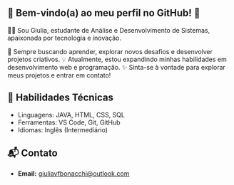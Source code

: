 ## 🌟 Bem-vindo(a) ao meu perfil no GitHub! 🌟
 👩‍💻 Sou Giulia, estudante de Análise e Desenvolvimento de Sistemas, apaixonada por tecnologia e inovação.

 🚀 Sempre buscando aprender, explorar novos desafios e desenvolver projetos criativos.
 💡 Atualmente, estou expandindo minhas habilidades em desenvolvimento web e programação.
 ✨ Sinta-se à vontade para explorar meus projetos e entrar em contato!

## 🚀 Habilidades Técnicas  
- Linguagens: JAVA, HTML, CSS, SQL
- Ferramentas: VS Code, Git, GitHub
- Idiomas: Inglês (Intermediário) 

## 📬 Contato  
- **Email:** giuliavfbonacchi@outlook.com
